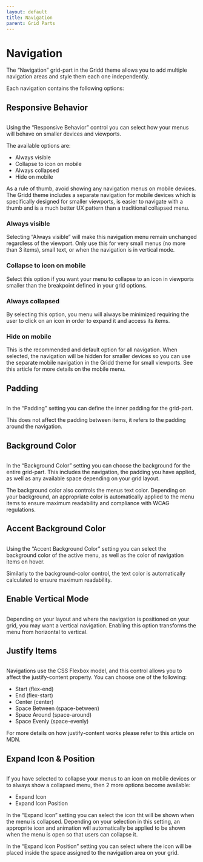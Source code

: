 ```yaml
---
layout: default
title: Navigation
parent: Grid Parts
---
```


# Navigation

The “Navigation” grid-part in the Gridd theme allows you to add multiple navigation areas and style them each one independently.

Each navigation contains the following options:

## Responsive Behavior

<img src="https://wplemon.github.io/gridd/uploads/nav-1.png" alt="" style="max-width:300px">

Using the “Responsive Behavior” control you can select how your menus will behave on smaller devices and viewports.

The available options are:

* Always visible
* Collapse to icon on mobile
* Always collapsed
* Hide on mobile

As a rule of thumb, avoid showing any navigation menus on mobile devices. The Gridd theme includes a separate navigation for mobile devices which is specifically designed for smaller viewports, is easier to navigate with a thumb and is a much better UX pattern than a traditional collapsed menu.

### Always visible

Selecting “Always visible” will make this navigation menu remain unchanged regardless of the viewport. Only use this for very small menus (no more than 3 items), small text, or when the navigation is in vertical mode.

### Collapse to icon on mobile

Select this option if you want your menu to collapse to an icon in viewports smaller than the breakpoint defined in your grid options.

### Always collapsed

By selecting this option, you menu will always be minimized requiring the user to click on an icon in order to expand it and access its items.

### Hide on mobile

This is the recommended and default option for all navigation. When selected, the navigation will be hidden for smaller devices so you can use the separate mobile navigation in the Gridd theme for small viewports. See this article for more details on the mobile menu.

## Padding

<img src="https://wplemon.github.io/gridd/uploads/nav-2.png" alt="" style="max-width:300px">

In the “Padding” setting you can define the inner padding for the grid-part.

This does not affect the padding between items, it refers to the padding around the navigation.

## Background Color

<img src="https://wplemon.github.io/gridd/uploads/nav-3.png" alt="" style="max-width:300px">

In the “Background Color” setting you can choose the background for the entire grid-part. This includes the navigation, the padding you have applied, as well as any available space depending on your grid layout.

The background color also controls the menus text color. Depending on your background, an appropriate color is automatically applied to the menu items to ensure maximum readability and compliance with WCAG regulations.

## Accent Background Color

<img src="https://wplemon.github.io/gridd/uploads/nav-4.png" alt="" style="max-width:300px">

Using the “Accent Background Color” setting you can select the background color of the active menu, as well as the color of navigation items on hover.

Similarly to the background-color control, the text color is automatically calculated to ensure maximum readability.

## Enable Vertical Mode

<img src="https://wplemon.github.io/gridd/uploads/nav-5.png" alt="" style="max-width:300px">

Depending on your layout and where the navigation is positioned on your grid, you may want a vertical navigation. Enabling this option transforms the menu from horizontal to vertical.

## Justify Items

<img src="https://wplemon.github.io/gridd/uploads/nav-6.png" alt="" style="max-width:300px">

Navigations use the CSS Flexbox model, and this control allows you to affect the justify-content property. You can choose one of the following:

* Start (flex-end)
* End (flex-start)
* Center (center)
* Space Between (space-between)
* Space Around (space-around)
* Space Evenly (space-evenly)

For more details on how justify-content works please refer to this article on MDN.

## Expand Icon & Position

<img src="https://wplemon.github.io/gridd/uploads/nav-7.png" alt="" style="max-width:300px">

If you have selected to collapse your menus to an icon on mobile devices or to always show a collapsed menu, then 2 more options become available:

* Expand Icon
* Expand Icon Position

In the “Expand Icon” setting you can select the icon tht will be shown when the menu is collapsed. Depending on your selection in this setting, an approprite icon and animation will automatically be applied to be shown when the menu is open so that users can collapse it.

In the “Expand Icon Position” setting you can select where the icon will be placed inside the space assigned to the navigation area on your grid.
